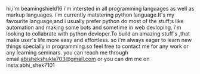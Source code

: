 hi,i'm beamingshield16
i'm intersted in all programming languages as well as markup languages.
i'm currently matstering python language.It's my favourite language,and i usually prefer python do most of the stuff;s like automation and making some bots and sometime in web devloping.
i'm looking to collabrate with python devloper.To build an amazing stuff's ,that make user's life more easy and effortless.
so i'm always eager to learn new things specially in programming.so feel free to contact me for any work or any learning seminars.
you can reach me through email:abishekshukla703@gmail.com or you can dm me on insta:abhi_shek7101
